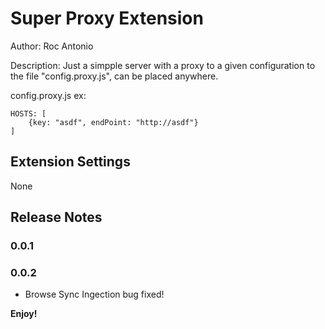 # Super Proxy Extension


Author: Roc Antonio

Description: Just a simpple server with a proxy to a given configuration to the file "config.proxy.js", can be placed anywhere.

config.proxy.js ex:

```
HOSTS: [
    {key: "asdf", endPoint: "http://asdf"}
]
```


## Extension Settings

None

## Release Notes

### 0.0.1

### 0.0.2

- Browse Sync Ingection bug fixed!

**Enjoy!**
